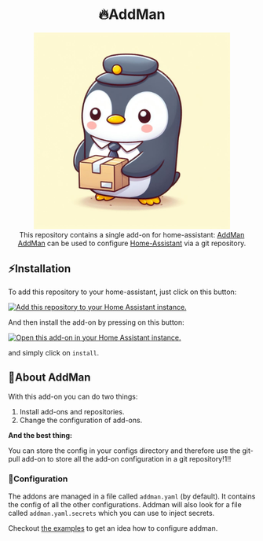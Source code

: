 <h1 align="center">🔥AddMan</h1>

<p align="center">
  <img src="images/logo.jpg" width="400" />
  <br />
  This repository contains a single add-on for home-assistant: <a href="./addman">AddMan</a>
  <br />
  <a href="./addman">AddMan</a> can be used to configure <a href="https://www.home-assistant.io">Home-Assistant</a>
  via a git repository.
</p>

## ⚡Installation

To add this repository to your home-assistant, just click on this button:

[![Add this repository to your Home Assistant instance.][repo-badge]][repo]

And then install the add-on by pressing on this button:

[![Open this add-on in your Home Assistant instance.][addon-badge]][addon]

and simply click on `install`.

## 🐝About AddMan

With this add-on you can do two things:

1. Install add-ons and repositories.
2. Change the configuration of add-ons.

**And the best thing:**

You can store the config in your configs directory and therefore
use the git-pull add-on to store all the add-on configuration
in a git repository!1!!

### 🎨Configuration

The addons are managed in a file called `addman.yaml` (by default). It contains the config
of all the other configurations. Addman will also look for a file called `addman.yaml.secrets`
which you can use to inject secrets.

Checkout [the examples](./addman/examples/) to get an idea how to configure addman.

[addon-badge]: https://my.home-assistant.io/badges/supervisor_addon.svg
[addon]: https://my.home-assistant.io/redirect/supervisor_addon/?addon=1fa9e8ff_addman&repository_url=https%3A%2F%2Fgithub.com%2Fdadav%2Fhass-addon-addman
[repo-badge]: https://my.home-assistant.io/badges/supervisor_add_addon_repository.svg
[repo]: https://my.home-assistant.io/redirect/supervisor_add_addon_repository/?repository_url=https%3A%2F%2Fgithub.com%2Fdadav%2Fhass-addon-addman

